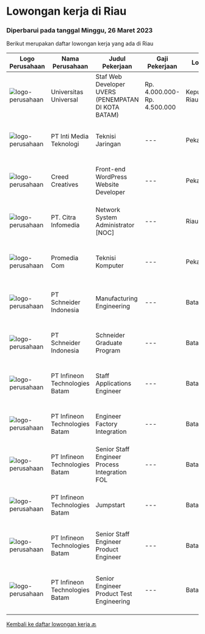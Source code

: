 
  # Lowongan kerja di Riau

  ### Diperbarui pada tanggal Minggu, 26 Maret 2023

  Berikut merupakan daftar lowongan kerja yang ada di Riau

  |Logo Perusahaan | Nama Perusahaan | Judul Pekerjaan | Gaji Pekerjaan | Lokasi | Deskripsi | Tanggal diunggah | Pranala |
  | -------------- | --------------- | --------------- | --------- | --------- | -------------- | ------- | ----------- |
  |![logo-perusahaan](https://image-service-cdn.seek.com.au/872a4f5f67ec54088d1d3b199ea228bef1b40ae9/ee4dce1061f3f616224767ad58cb2fc751b8d2dc)|Universitas Universal|Staf Web Developer UVERS (PENEMPATAN DI KOTA BATAM)|Rp. 4.000.000-Rp. 4.500.000|Kepulauan Riau|-Minimal Lulusan S1 Bidang Ilmu Komputer/ Pemrograman-Menguasai konsep web dasar (PHP,HTML,JavaScript,Jquery,etc)-Menguasai framework Laravel dan...|Senin, 20 Maret 2023|https://www.jobstreet.co.id/id/job/staf-web-developer-uvers-penempatan-di-kota-batam-4268578?token=0~6ae494f6-ea2b-4181-af2b-3657b05324d6&sectionRank=1&jobId=jobstreet-id-job-4268578|
|![logo-perusahaan](https://i.ibb.co/sqvTCh9/112815900-stock-vector-no-image-available-icon-flat-vector.webp)|PT Inti Media Teknologi|Teknisi Jaringan|---|Pekanbaru|Kualifikasi: Usia maksimal 25 tahun Pendidikan minimal SMK Teknik Komputer dan Jaringan Mengerti jaringan komputer dan mengenal mikrotik Mampu bekerja...|Kamis, 16 Maret 2023|https://www.jobstreet.co.id/id/job/teknisi-jaringan-4264238?token=0~6ae494f6-ea2b-4181-af2b-3657b05324d6&sectionRank=2&jobId=jobstreet-id-job-4264238|
|![logo-perusahaan](https://image-service-cdn.seek.com.au/91d88a53ae643fc49d6da299ffa3d6af901f3f5d/ee4dce1061f3f616224767ad58cb2fc751b8d2dc)|Creed Creatives|Front-end WordPress Website Developer|---|Pekanbaru|Requirements: 1. Maksimal 30 tahun2. Diploma, S1, ataupun kualikasi berhubungan dengan bagian IT.3. Bersedia di training.4. Penempatan di Pekanbaru,...|Rabu, 15 Maret 2023|https://www.jobstreet.co.id/id/job/front-end-wordpress-website-developer-4250526?token=0~6ae494f6-ea2b-4181-af2b-3657b05324d6&sectionRank=3&jobId=jobstreet-id-job-4250526|
|![logo-perusahaan](https://image-service-cdn.seek.com.au/05b941b3b53482f98f794e8c0512337efc7c635b/ee4dce1061f3f616224767ad58cb2fc751b8d2dc)|PT. Citra Infomedia|Network System Administrator [NOC]|---|Riau|PT. Citra Infomedia Perusahaan yang bergerak di bidang Teknologi Informasi membutuhkan Staf Network System Administrator [NOC] yang kompeten di...|Kamis, 23 Februari 2023|https://www.jobstreet.co.id/id/job/network-system-administrator-%5Bnoc%5D-4237014?token=0~6ae494f6-ea2b-4181-af2b-3657b05324d6&sectionRank=4&jobId=jobstreet-id-job-4237014|
|![logo-perusahaan](https://i.ibb.co/sqvTCh9/112815900-stock-vector-no-image-available-icon-flat-vector.webp)|Promedia Com|Teknisi Komputer|---|Pekanbaru|KUALIFIKASI : Pendidikan minimal SMA / sederajat Usia maksimal 35 tahun Siap kerja lembur Berpengalaman bagian servis minimal 1 tahun Bisa bekerjasama...|Selasa, 28 Februari 2023|https://www.jobstreet.co.id/id/job/teknisi-komputer-4242823?token=0~6ae494f6-ea2b-4181-af2b-3657b05324d6&sectionRank=5&jobId=jobstreet-id-job-4242823|
|![logo-perusahaan](https://image-service-cdn.seek.com.au/c588cefd9687b525360ddf3935791f95ee29227a/ee4dce1061f3f616224767ad58cb2fc751b8d2dc)|PT Schneider Indonesia|Manufacturing Engineering|---|Batam|Manufacturing Engineering-008D5Y Responsible for deployment of Internal Traceability system and other digital initiatives at plants. Responsible for...|Sabtu, 25 Maret 2023|https://www.jobstreet.co.id/id/job/manufacturing-engineering-1035080850?token=0~6ae494f6-ea2b-4181-af2b-3657b05324d6&sectionRank=6&jobId=jobstreet-id-job-1035080850|
|![logo-perusahaan](https://image-service-cdn.seek.com.au/630e6f36eddf12aa2a9f090c449e02964b55a0a1/ee4dce1061f3f616224767ad58cb2fc751b8d2dc)|PT Schneider Indonesia|Schneider Graduate Program|---|Batam|Schneider Graduate Program-008C30Do you dream of working in a company that is driven by a meaningful purpose? An inclusive company that empowers you...|Sabtu, 25 Maret 2023|https://www.jobstreet.co.id/id/job/schneider-graduate-program-1035202478?token=0~6ae494f6-ea2b-4181-af2b-3657b05324d6&sectionRank=7&jobId=jobstreet-id-job-1035202478|
|![logo-perusahaan](https://i.ibb.co/sqvTCh9/112815900-stock-vector-no-image-available-icon-flat-vector.webp)|PT Infineon Technologies Batam|Staff Applications Engineer|---|Batam|At a glanceJob descriptionIn your new role you will: Provide embedded hardware, firmware design and development services to realize Customer...|Kamis, 16 Maret 2023|https://www.jobstreet.co.id/id/job/staff-applications-engineer-1034929238?token=0~6ae494f6-ea2b-4181-af2b-3657b05324d6&sectionRank=8&jobId=jobstreet-id-job-1034929238|
|![logo-perusahaan](https://i.ibb.co/sqvTCh9/112815900-stock-vector-no-image-available-icon-flat-vector.webp)|PT Infineon Technologies Batam|Engineer Factory Integration|---|Batam|At a glanceDo you love to challenges? How about doing it in a multinational environment? Join our team at Factory Integration Engineer! We are looking...|Kamis, 16 Maret 2023|https://www.jobstreet.co.id/id/job/engineer-factory-integration-1034914769?token=0~6ae494f6-ea2b-4181-af2b-3657b05324d6&sectionRank=9&jobId=jobstreet-id-job-1034914769|
|![logo-perusahaan](https://i.ibb.co/sqvTCh9/112815900-stock-vector-no-image-available-icon-flat-vector.webp)|PT Infineon Technologies Batam|Senior Staff Engineer Process Integration FOL|---|Batam|At a glanceDrive improvement in data quality to fulfill specified requirements with the goal of enabling the faster roll-out of AI projects. Conduct...|Kamis, 16 Maret 2023|https://www.jobstreet.co.id/id/job/senior-staff-engineer-process-integration-fol-1034914926?token=0~6ae494f6-ea2b-4181-af2b-3657b05324d6&sectionRank=10&jobId=jobstreet-id-job-1034914926|
|![logo-perusahaan](https://i.ibb.co/sqvTCh9/112815900-stock-vector-no-image-available-icon-flat-vector.webp)|PT Infineon Technologies Batam|Jumpstart|---|Batam|At a glanceJoin our Jumpstart Program you will have the opportunity to grow your career in the Semiconductor industry!Job descriptionIn your new role...|Kamis, 16 Maret 2023|https://www.jobstreet.co.id/id/job/jumpstart-1034942965?token=0~6ae494f6-ea2b-4181-af2b-3657b05324d6&sectionRank=11&jobId=jobstreet-id-job-1034942965|
|![logo-perusahaan](https://i.ibb.co/sqvTCh9/112815900-stock-vector-no-image-available-icon-flat-vector.webp)|PT Infineon Technologies Batam|Senior Staff Engineer Product Engineer|---|Batam|At a glanceResponsible as product test engineering domain expert to enable and make recommendations to improve overall project delivery and...|Kamis, 16 Maret 2023|https://www.jobstreet.co.id/id/job/senior-staff-engineer-product-engineer-1034980953?token=0~6ae494f6-ea2b-4181-af2b-3657b05324d6&sectionRank=12&jobId=jobstreet-id-job-1034980953|
|![logo-perusahaan](https://i.ibb.co/sqvTCh9/112815900-stock-vector-no-image-available-icon-flat-vector.webp)|PT Infineon Technologies Batam|Senior Engineer Product Test Engineering|---|Batam|At a glanceIn this role, you are responsible to test package qualification, release, quality, stability improvement and lead productivity/quality...|Kamis, 16 Maret 2023|https://www.jobstreet.co.id/id/job/senior-engineer-product-test-engineering-1034971789?token=0~6ae494f6-ea2b-4181-af2b-3657b05324d6&sectionRank=13&jobId=jobstreet-id-job-1034971789|


  [Kembali ke daftar lowongan kerja 🔙](../README.md#daftar-lowongan-kerja)
  